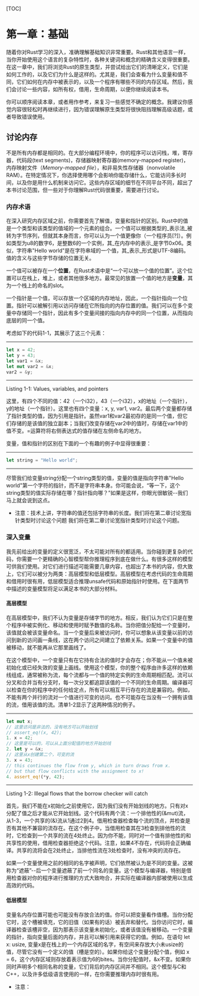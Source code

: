 [TOC]

# 第一章：基础

随着你对Rust学习的深入，准确理解基础知识非常重要。Rust和其他语言一样，当你开始使用这个语言的复杂特性时，各种关键词和概念的精确含义变得很重要。在这一章中，我们将浏览Rust的原生类型，并尝试给出它们的清晰定义，它们是如何工作的，以及它们为什么是这样的。尤其是，我们会查看为什么变量和值不同，它们如何在内存中被表示的，以及一个程序有哪些不同的内存区域。然后，我们会讨论一些内容，如所有权，借用，生命周期，以便你继续阅读本书。

你可以顺序阅读本章，或者用作参考，来复习一些感觉不确定的概念。我建议你感觉内容很轻松时再继续进行，因为错误理解原生类型将很快阻挡理解高级话题，或者导致错误使用。

## 讨论内存

不是所有内存都是相同的。在大部分编程环境中，你的程序可以访问栈，堆，寄存器，代码段(text segments)，存储器映射寄存器(memory-mapped register)，内存映射文件（*Memory*-*mapped file*），和非易失性存储器（nonvolatile RAM）。在特定情况下，你选择使用哪个会影响你能存储什么，它能访问多长时间，以及你是用什么机制来访问它。这些内存区域的细节在不同平台不同，超出了本书讨论范围，但一些对于你理解Rust代码很重要，需要进行讨论。

### 内存术语

在深入研究内存区域之前，你需要首先了解值，变量和指针的区别。Rust中的值是一个类型和该类型的值域的一个元素的组合。一个值可以根据类型的_表示法_被转为字节序列，但就其本身而言，你可以认为一个值更像你（一个程序员[?]）。例如类型为u8的数字6，是整数6的一个实例，其_在内存中的表示_是字节0x06。类似，字符串"Hello world"是在字符串域的一个值，其_表示_形式是UTF-8编码。值的含义与这些字节存储的位置无关。

一个值可以被存在一个**位置**，在Rust术语中是“一个可以放一个值的位置”。这个位置可以在栈上，堆上，或者其他很多地方。最常见的放置一个值的地方是**变量**，其为一个栈上的命名的slot。

一个指针是一个值，可以存放一个区域的内存地址，因此，一个指针指向一个位置。指针可以被解引用以访问存储在它所指向的内存位置的值。我们可以在多个变量中存储同一个指针，因此有多个变量间接的指向内存中的同一个位置，从而指向底层的同一个值。

考虑如下的代码1-1，其展示了这三个元素：

---



```rust
let x = 42;
let y = 43;
let var1 = &x;
let mut var2 = &x;
var2 = &y;
```

---

Listing 1-1: Values, variables, and pointers

这里，有四个不同的值：42（一个i32），43（一个i32），x的地址（一个指针），y的地址（一个指针）。这里也有四个变量：x, y, var1, var2。最后两个变量都存储了指针类型的值，因为引用是指针。虽然var1和var2最初存的是同一个值，但它们存储的是该值的独立副本；当我们改变存储在var2中的值时，存储在var1中的值不变。=运算符将右侧表达式的值存储在左侧命名的地方。

变量，值和指针的区别在下面的一个有趣的例子中显得很重要：

---

```rust
let string = "Hello world";
```

---

尽管我们给变量string分配一个string类型的值，变量的值是指向字符串"Hello world"第一个字符的指针，而不是字符串本身。你可能会说，“等一下，这个string类型的值实际存储在哪？指针指向哪？”如果是这样，你眼光很敏锐--我们马上就会说到这点。

+ 注意：技术上讲，字符串的值还包括字符串的长度。我们将在第二章讨论宽指针类型时讨论这个问题 我们将在第二章讨论宽指针类型时讨论这个问题。

### 深入变量

我先前给出的变量的定义很宽泛，不太可能对所有的都适用。当你碰到更复杂的代码，你需要一个更精确的心智模型帮你推理程序到底在做什么。有很多这样的模型可供我们使用。对它们进行描述可能需要几章内容，也超出了本书的内容，但大致上，它们可以被分为两类：高层模型和低层模型。高层模型在考虑代码的生命周期和借用时很有用，低层模型适合推理unsafe代码和原始指针时使用。在下面两节中描述的变量模型将足以满足本书的大部分材料。

#### 高层模型

在高层模型中，我们不认为变量是存储字节的地方。相反，我们认为它们只是在整个程序中被实例化、移动和使用时赋予数值的名称。当你把值分配给一个变量时，该值就会被该变量命名。当一个变量后来被访问时，你可以想象从该变量以前的访问到新的访问画一条线，这在两个访问之间建立了依赖关系。如果一个变量中的值被移动，就不能再从它那里画线了。

在这个模型中，一个变量只有在它持有合法的值时才会存在；你不能从一个值未被初始化或已经失效的变量上画线。使用这个模型，你的整个程序由许多这样的依赖线组成，通常被称为流，每个流都与一个值的特定实例的生命周期相匹配。流可以分叉和合并当有分支时，每一次分叉都追踪该值的一个不同的生命周期。编译器可以检查在你的程序中的任何给定点，所有可以相互平行存在的流是兼容的。例如，不能有两个并行的流对一个值进行可变的访问。也不可能存在当没有一个拥有该值的流，借用该值的流。清单1-2显示了这两种情况的例子。

---

```rust
let mut x;
// 这里访问是非法的，没有地方可以开始划线
// assert_eq!(x, 42);
1. x = 42;
// 这里是可以的，可以从上面分配值的地方开始划线
2. let y = &x;
// 这里从x创建第二个，可变的流
3. x = 43;
// this continues the flow from y, which in turn draws from x.
// but that flow conflicts with the assignment to x!
4. assert_eq!(*y, 42);
```

---

Listing 1-2: Illegal flows that the borrow checker will catch

首先，我们不能在x初始化之前使用它，因为我们没有开始划线的地方。只有对x分配了值之后才能从它开始划线。这个代码有两个流：一个排他性的(&mut)流，从1-3，一个共享的(&)流从1通过2到4。借用检查器检查每个流的顶点，并检查是否有其他不兼容的流存在。在这个例子中，当借用检查其在3检查到排他性的流时，它检查到一个共享的流在4处终止。因为你不能，同时对一个值有排他性的和共享性的使用，借用检查器拒绝这个代码。注意，如果4不存在，代码将会正确编译。共享的流将会在2处终止，当排他性流在3处检查时，没有冲突的流存在。

如果一个变量使用之前的相同的名字被声明，它们依然被认为是不同的变量。这被称为“遮蔽”--后一个变量遮蔽了前一个同名的变量。这个模型与编译器，特别是借用检查器对你的程序进行推理的方式大致吻合，并实际在编译器内部被使用以生成高效的代码。

#### 低层模型

变量名内存位置可能也可能没有存放合法的值。你可以把变量看作值槽。当你分配它时，这个槽被填充，它的旧值（如果有的话）被丢弃和替代。当你访问它时，编译器检查该槽非空，因为那表示该变量未初始化，或者该值没有被移动。一个变量的指针，指向变量后面的内存，并且可以解引用来获得它的值。例如，在语句 let x: usize, 变量x是在栈上的一个内存区域的名字，有空间来存放大小未usize的值，尽管它没有一个定义的值（槽是空的）。如果你给这个变量分配个值，例如 x = 6，这个内存区域则存放着表示值为6的bites。当你分配值时，&x不变。如果你同时声明多个相同名称的变量，它们背后的内存区间并不相同。这个模型与C和C++，以及许多低级语言使用的一样，在你需要推理内存时很有用。

+ 注意：

























